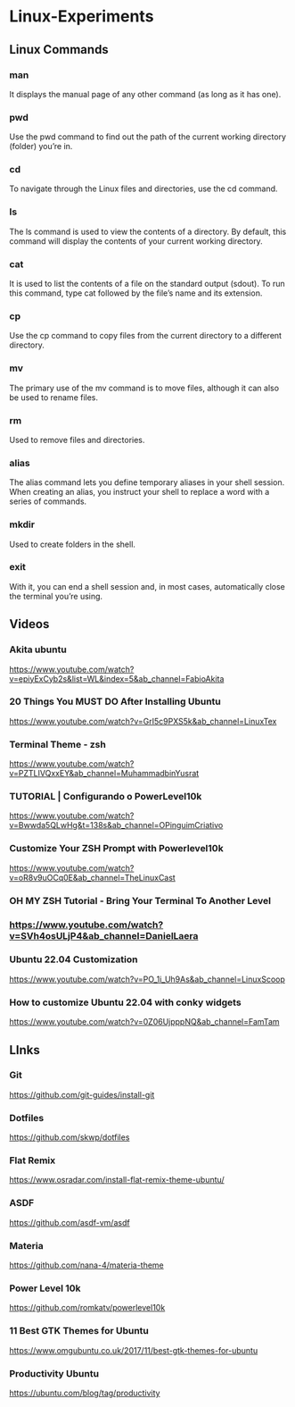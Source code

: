 # Linux-Experiments


## Linux Commands

### man
It displays the manual page of any other command (as long as it has one).

### pwd
Use the pwd command to find out the path of the current working directory (folder) you’re in.

### cd
To navigate through the Linux files and directories, use the cd command.

### ls
The ls command is used to view the contents of a directory. By default, this command will display the contents of your current working directory.

### cat
It is used to list the contents of a file on the standard output (sdout). To run this command, type cat followed by the file’s name and its extension.

### cp
Use the cp command to copy files from the current directory to a different directory.

### mv
The primary use of the mv command is to move files, although it can also be used to rename files.

### rm
Used to remove files and directories. 

### alias
The alias command lets you define temporary aliases in your shell session. When creating an alias, you instruct your shell to replace a word with a series of commands.

### mkdir
Used to create folders in the shell.

### exit
With it, you can end a shell session and, in most cases, automatically close the terminal you’re using.


## Videos

### Akita ubuntu
https://www.youtube.com/watch?v=epiyExCyb2s&list=WL&index=5&ab_channel=FabioAkita

### 20 Things You MUST DO After Installing Ubuntu
https://www.youtube.com/watch?v=GrI5c9PXS5k&ab_channel=LinuxTex

### Terminal Theme - zsh
https://www.youtube.com/watch?v=PZTLIVQxxEY&ab_channel=MuhammadbinYusrat

### TUTORIAL | Configurando o PowerLevel10k
https://www.youtube.com/watch?v=Bwwda5QLwHg&t=138s&ab_channel=OPinguimCriativo

### Customize Your ZSH Prompt with Powerlevel10k
https://www.youtube.com/watch?v=oR8v9uOCq0E&ab_channel=TheLinuxCast

### OH MY ZSH Tutorial - Bring Your Terminal To Another Level
### https://www.youtube.com/watch?v=SVh4osULjP4&ab_channel=DanielLaera

### Ubuntu 22.04 Customization
https://www.youtube.com/watch?v=PO_1i_Uh9As&ab_channel=LinuxScoop

### How to customize Ubuntu 22.04 with conky widgets
https://www.youtube.com/watch?v=0Z06UjpppNQ&ab_channel=FamTam

## LInks

### Git
https://github.com/git-guides/install-git

### Dotfiles
https://github.com/skwp/dotfiles

### Flat Remix
https://www.osradar.com/install-flat-remix-theme-ubuntu/

### ASDF
https://github.com/asdf-vm/asdf

### Materia
https://github.com/nana-4/materia-theme

### Power Level 10k
https://github.com/romkatv/powerlevel10k

### 11 Best GTK Themes for Ubuntu
https://www.omgubuntu.co.uk/2017/11/best-gtk-themes-for-ubuntu

### Productivity Ubuntu
https://ubuntu.com/blog/tag/productivity
